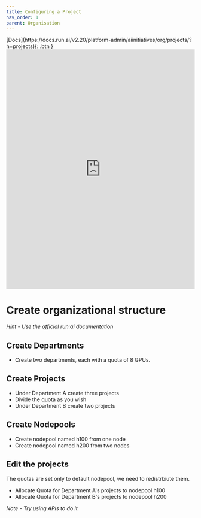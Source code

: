 ```yaml
---
title: Configuring a Project
nav_order: 1
parent: Organisation
---
```


<span class="fs-3">
[Docs](https://docs.run.ai/v2.20/platform-admin/aiinitiatives/org/projects/?h=projects){: .btn }
</span>

<iframe src="https://scribehow.com/embed/Set_up_a_Project__prpLaxZaQMO8MgU0VtXzcA" width="100%" height="640" allowfullscreen frameborder="0"></iframe>

# Create organizational structure

*Hint - Use the official run:ai documentation*

## Create Departments

- Create two departments, each with a quota of 8 GPUs. 

## Create Projects

- Under Department A create three projects
- Divide the quota as you wish
- Under Department B create two projects


## Create Nodepools

- Create nodepool named h100 from one node
- Create nodepool named h200 from two nodes

## Edit the projects

The quotas are set only to default nodepool, we need to redistrbiute them.
- Allocate Quota for Department A's projects to nodepool h100
- Allocate Quota for Department B's projects to nodepool h200

*Note - Try using APIs to do it*
